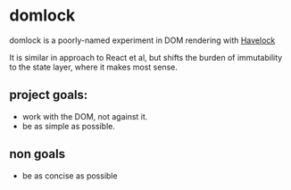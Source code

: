 # domlock

domlock is a poorly-named experiment in DOM rendering with [Havelock](https://github.com/ds300/havelock)

It is similar in approach to React et al, but shifts the burden of immutability to the state layer, where it makes most sense.

## project goals:

- work with the DOM, not against it.
- be as simple as possible.


## non goals

- be as concise as possible
